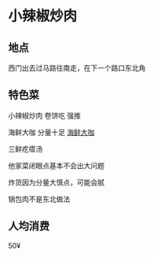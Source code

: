 # 小辣椒炒肉

## 地点

西门出去过马路往南走，在下一个路口东北角

## 特色菜

小辣椒炒肉 卷饼吃 强推

海鲜大咖 分量十足 [海鲜大咖](https://github.com/WizzenH/OvereatInYT-CAU/blob/main/pic/%E5%B0%8F%E8%BE%A3%E6%A4%92%E7%82%92%E8%82%89-%E6%B5%B7%E9%B2%9C%E5%A4%A7%E5%92%96.jpg)

三鲜疙瘩汤

他家菜闭眼点基本不会出大问题

炸货因为分量大慎点，可能会腻

锅包肉不是东北做法

## 人均消费

50¥

